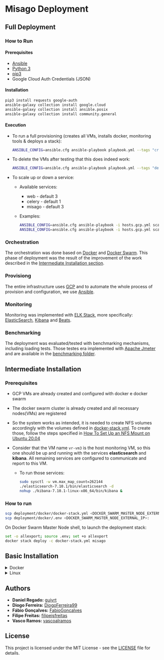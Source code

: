 # Misago Deployment

## Full Deployment

### How to Run

#### Prerequisites

-   [Ansible](https://docs.ansible.com/ansible/latest/installation_guide/intro_installation.html)
-   [Python 3](https://www.python.org/downloads)
-   [pip3](https://pip.pypa.io/en/stable/installing/)
-   Google Cloud Auth Credentials (JSON)

#### Installation

```bash
pip3 install requests google-auth
ansible-galaxy collection install google.cloud
ansible-galaxy collection install ansible.posix
ansible-galaxy collection install community.general
```

#### Execution

-   To run a full provisioning (creates all VMs, installs docker, monitoring tools & deploys a stack):

    ```bash
    ANSIBLE_CONFIG=ansible.cfg ansible-playbook playbook.yml --tags "create-vms,provision"
    ```

-   To delete the VMs after testing that this does indeed work:

    ```bash
    ANSIBLE_CONFIG=ansible.cfg ansible-playbook playbook.yml --tags "delete-vms"
    ```

-   To scale up or down a service:

    -   Available services:

        -   web - default 3
        -   celery - default 1
        -   misago - default 3

    -   Examples:
        ```bash
        ANSIBLE_CONFIG=ansible.cfg ansible-playbook -i hosts.gcp.yml scale.yml -e "web=3"
        ANSIBLE_CONFIG=ansible.cfg ansible-playbook -i hosts.gcp.yml scale.yml -e "web=3 celery=1 misago=3"
        ```

### Orchestration

The orchestration was done based on [Docker](https://www.docker.com) and [Docker Swarm](https://docs.docker.com/get-started/swarm-deploy). This phase of deployment was the result of the improvement of the work described in the [Intermediate Installation section](#intermediate-installation).

### Provisiong

The entire infrastructure uses [GCP](https://cloud.google.com) and to automate the whole process of provision and configuration, we use [Ansible](https://www.ansible.com).

### Monitoring

Monitoring was implemented with [ELK Stack](https://www.elastic.co/what-is/elk-stack), more specifically: [ElasticSearch](https://www.elastic.co/elasticsearch), [Kibana](https://www.elastic.co/kibana) and [Beats](https://www.elastic.co/beats).

### Benchmarking

The deployment was evaluated/tested with benchmarking mechanisms, including loading tests. Those testes era implemented with [Apache Jmeter](https://jmeter.apache.org) and are available in the [benchmarking folder](benchmarking).

## Intermediate Installation

### Prerequisites

-   GCP VMs are already created and configured with docker e docker swarm
-   The docker swarm cluster is already created and all necessary nodes(VMs) are registered
-   So the system works as intended, it is needed to create NFS volumes accordingly with the volumes defined in [docker-stack.yml](deployment/docker/docker-stack.yml). To create those, follow the steps specified in [
    How To Set Up an NFS Mount on Ubuntu 20.04](https://www.digitalocean.com/community/tutorials/how-to-set-up-an-nfs-mount-on-ubuntu-20-04)
-   Consider that the VM name `vr-vm3` is the host monitoring VM, so this one should be up and running with the services **elasticsearch** and **kibana**.
    All remaining services are configured to communicate and report to this VM.

    -   To run those services:

        ```bash
        sudo sysctl -w vm.max_map_count=262144
        ./elasticsearch-7.10.1/bin/elasticsearch -d
        nohup ./kibana-7.10.1-linux-x86_64/bin/kibana &
        ```

### How to run

```bash
scp deployment/docker/docker-stack.yml <DOCKER_SWARM_MASTER_NODE_EXTERNAL_IP>:
scp deployment/docker/.env <DOCKER_SWARM_MASTER_NODE_EXTERNAL_IP>:
```

On Docker Swarm Master Node shell, to launch the deployment stack:

```bash
set -o allexport; source .env; set +o allexport
docker stack deploy -c docker-stack.yml misago
```

## Basic Installation

<details>
  <summary>Docker</summary>
  
  The Docker deployment contains four components in four containers:
   - The Frontend Web Server
   - The Postgres Database
   - The Redis Cache
   - The Celery Job Queue
  To run all of this, use docker-compose on the main directory:
  ```bash
  cd deployment/docker && docker-compose up -d && cd ../..
  ```
</details>

<details>
  <summary>Linux</summary>
  
  Run this to:
   - create two distinct VMs
   - create DB
   - run all services 
  ```bash
  cd deployment/linux && vagrant up && cd ../..
  ```
</details>

## Authors

-   **Daniel Regado:** [guiyrt](https://github.com/guiyrt)
-   **Diogo Ferreira:** [DiogoFerreira99](https://github.com/DiogoFerreira99)
-   **Fábio Gonçalves:** [FabioGoncalves](https://github.com/FabioGoncalves)
-   **Filipe Freitas:** [filipejsfreitas](https://github.com/filipejsfreitas)
-   **Vasco Ramos:** [vascoalramos](https://vascoalramos.me)

## License

This project is licensed under the MIT License - see the [LICENSE](LICENSE) file for details.

